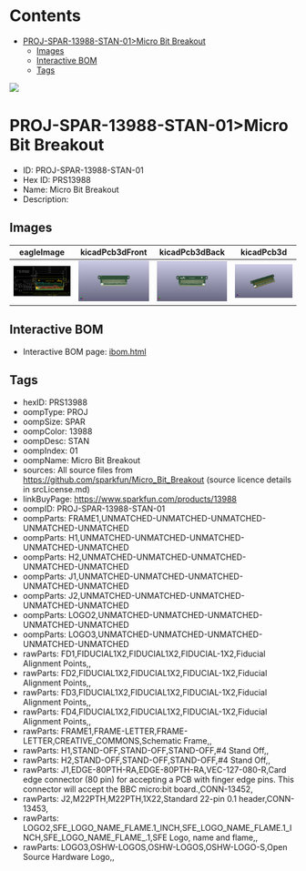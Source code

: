 



Contents
========

* [PROJ-SPAR-13988-STAN-01>Micro Bit Breakout](#proj-spar-13988-stan-01micro-bit-breakout)
	* [Images](#images)
	* [Interactive BOM](#interactive-bom)
	* [Tags](#tags)
  
![][im]
# PROJ-SPAR-13988-STAN-01>Micro Bit Breakout

- ID: PROJ-SPAR-13988-STAN-01
- Hex ID: PRS13988
- Name: Micro Bit Breakout
- Description: 

## Images
  
  

|eagleImage|kicadPcb3dFront|kicadPcb3dBack|kicadPcb3d|
| :---: | :---: | :---: | :---: |
|[![eagleImage](eagleImage_140.png)](eagleImage_.png)|[![kicadPcb3dFront](kicadPcb3dFront_140.png)](kicadPcb3dFront_.png)|[![kicadPcb3dBack](kicadPcb3dBack_140.png)](kicadPcb3dBack_.png)|[![kicadPcb3d](kicadPcb3d_140.png)](kicadPcb3d_.png)|

## Interactive BOM

- Interactive BOM page: [ibom.html](kicad/bom/ibom.html)

## Tags

- hexID: PRS13988
- oompType: PROJ
- oompSize: SPAR
- oompColor: 13988
- oompDesc: STAN
- oompIndex: 01
- oompName: Micro Bit Breakout
- sources: All source files from https://github.com/sparkfun/Micro_Bit_Breakout (source licence details in srcLicense.md)
- linkBuyPage: https://www.sparkfun.com/products/13988
- oompID: PROJ-SPAR-13988-STAN-01
- oompParts: FRAME1,UNMATCHED-UNMATCHED-UNMATCHED-UNMATCHED-UNMATCHED
- oompParts: H1,UNMATCHED-UNMATCHED-UNMATCHED-UNMATCHED-UNMATCHED
- oompParts: H2,UNMATCHED-UNMATCHED-UNMATCHED-UNMATCHED-UNMATCHED
- oompParts: J1,UNMATCHED-UNMATCHED-UNMATCHED-UNMATCHED-UNMATCHED
- oompParts: J2,UNMATCHED-UNMATCHED-UNMATCHED-UNMATCHED-UNMATCHED
- oompParts: LOGO2,UNMATCHED-UNMATCHED-UNMATCHED-UNMATCHED-UNMATCHED
- oompParts: LOGO3,UNMATCHED-UNMATCHED-UNMATCHED-UNMATCHED-UNMATCHED
- rawParts: FD1,FIDUCIAL1X2,FIDUCIAL1X2,FIDUCIAL-1X2,Fiducial Alignment Points,,
- rawParts: FD2,FIDUCIAL1X2,FIDUCIAL1X2,FIDUCIAL-1X2,Fiducial Alignment Points,,
- rawParts: FD3,FIDUCIAL1X2,FIDUCIAL1X2,FIDUCIAL-1X2,Fiducial Alignment Points,,
- rawParts: FD4,FIDUCIAL1X2,FIDUCIAL1X2,FIDUCIAL-1X2,Fiducial Alignment Points,,
- rawParts: FRAME1,FRAME-LETTER,FRAME-LETTER,CREATIVE_COMMONS,Schematic Frame,,
- rawParts: H1,STAND-OFF,STAND-OFF,STAND-OFF,#4 Stand Off,,
- rawParts: H2,STAND-OFF,STAND-OFF,STAND-OFF,#4 Stand Off,,
- rawParts: J1,EDGE-80PTH-RA,EDGE-80PTH-RA,VEC-127-080-R,Card edge connector (80 pin) for accepting a PCB with finger edge pins. This connector will accept the BBC micro:bit board.,CONN-13452,
- rawParts: J2,M22PTH,M22PTH,1X22,Standard 22-pin 0.1 header,CONN-13453,
- rawParts: LOGO2,SFE_LOGO_NAME_FLAME.1_INCH,SFE_LOGO_NAME_FLAME.1_INCH,SFE_LOGO_NAME_FLAME_.1,SFE Logo, name and flame,,
- rawParts: LOGO3,OSHW-LOGOS,OSHW-LOGOS,OSHW-LOGO-S,Open Source Hardware Logo,,



[im]: kicadPcb3d_450.png
